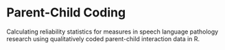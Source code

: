 # Parent-Child Coding
 
 Calculating reliability statistics for measures in speech language pathology research using qualitatively coded parent-child interaction data in R. 
